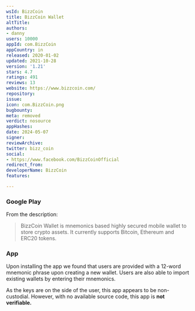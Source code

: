 ```yaml
---
wsId: BizzCoin
title: BizzCoin Wallet
altTitle: 
authors:
- danny
users: 10000
appId: com.BizzCoin
appCountry: in
released: 2020-01-02
updated: 2021-10-28
version: '1.21'
stars: 4.7
ratings: 491
reviews: 13
website: https://www.bizzcoin.com/
repository: 
issue: 
icon: com.BizzCoin.png
bugbounty: 
meta: removed
verdict: nosource
appHashes: 
date: 2024-05-07
signer: 
reviewArchive: 
twitter: bizz_coin
social:
- https://www.facebook.com/BizzCoinOfficial
redirect_from: 
developerName: BizzCoin
features: 

---
```


### Google Play
From the description:

> BizzCoin Wallet is mnemonics based highly secured mobile wallet to store crypto assets. It currently supports Bitcoin, Ethereum and ERC20 tokens. 

### App
Upon installing the app we found that users are provided with a 12-word mnemonic phrase upon creating a new wallet. Users are also able to import existing wallets by entering their mnemonics.

As the keys are on the side of the user, this app appears to be non-custodial. However, with no available source code, this app is **not verifiable.**
